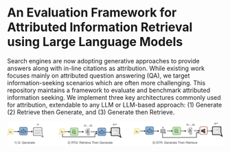 # An Evaluation Framework for Attributed Information Retrieval using Large Language Models

Search engines are now adopting generative approaches to provide  answers along with in-line citations as attribution. While existing work focuses mainly on attributed question answering (QA), we target information-seeking scenarios which are often more challenging. This repository maintains a framework to evaluate and benchmark attributed information seeking. We implement three key architectures commonly used for attribution, extendable to any LLM or LLM-based approach: (1) Generate (2) Retrieve then Generate, and (3) Generate then Retrieve. 

![](media/attribution_architectures.png)
